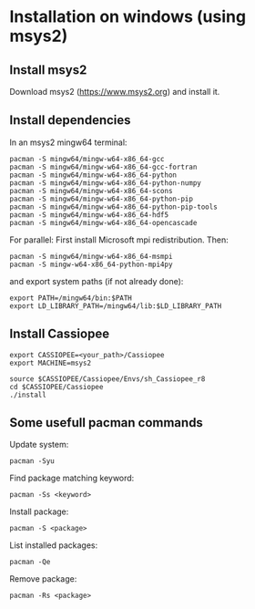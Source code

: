 # Installation on windows (using msys2)

## Install msys2
Download msys2 (https://www.msys2.org)
and install it.

## Install dependencies
In an msys2 mingw64 terminal:
```shell
pacman -S mingw64/mingw-w64-x86_64-gcc
pacman -S mingw64/mingw-w64-x86_64-gcc-fortran
pacman -S mingw64/mingw-w64-x86_64-python
pacman -S mingw64/mingw-w64-x86_64-python-numpy
pacman -S mingw64/mingw-w64-x86_64-scons
pacman -S mingw64/mingw-w64-x86_64-python-pip
pacman -S mingw64/mingw-w64-x86_64-python-pip-tools
pacman -S mingw64/mingw-w64-x86_64-hdf5
pacman -S mingw64/mingw-w64-x86_64-opencascade
```

For parallel:
First install Microsoft mpi redistribution. Then:
```shell
pacman -S mingw64/mingw-w64-x86_64-msmpi
pacman -S mingw-w64-x86_64-python-mpi4py
```

<!-- For optional tigl:
```shell
pacman -S mingw64/mingw-w64-x86_64-libxml2
pacman -S mingw-w64-x86_64-python-libxstl
pacman -S mingw64/mingw-w64-x86_64-boost
pacman -S mingw64/mingw-w64-x86_64-sympy
``` -->

and export system paths (if not already done):
```shell
export PATH=/mingw64/bin:$PATH
export LD_LIBRARY_PATH=/mingw64/lib:$LD_LIBRARY_PATH
```

## Install Cassiopee
```shell
export CASSIOPEE=<your_path>/Cassiopee
export MACHINE=msys2
    
source $CASSIOPEE/Cassiopee/Envs/sh_Cassiopee_r8
cd $CASSIOPEE/Cassiopee
./install
```

## Some usefull pacman commands

Update system:
```shell
pacman -Syu
```

Find package matching keyword:
```shell
pacman -Ss <keyword>
```

Install package:
```shell
pacman -S <package>
```

List installed packages:
```shell
pacman -Qe
```

Remove package:
```shell
pacman -Rs <package>
```